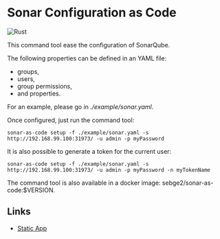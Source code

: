 # Sonar Configuration as Code

![Rust](https://github.com/sebge2/sonar-config-as-code/workflows/Rust/badge.svg)

This command tool ease the configuration of SonarQube. 

The following properties can be defined in an YAML file:
* groups,
* users,
* group permissions,
* and properties.

For an example, please go in _./example/sonar.yaml_.

Once configured, just run the command tool:
````
sonar-as-code setup -f ./example/sonar.yaml -s http://192.168.99.100:31973/ -u admin -p myPassword 
````

It is also possible to generate a token for the current user:
````
sonar-as-code setup -f ./example/sonar.yaml -s http://192.168.99.100:31973/ -u admin -p myPassword -n myTokenName
````

The command tool is also available in a docker image: sebge2/sonar-as-code:$VERSION.


## Links

* [Static App](https://doc.rust-lang.org/edition-guide/rust-2018/platform-and-target-support/musl-support-for-fully-static-binaries.html)
